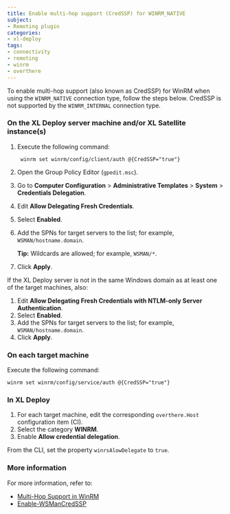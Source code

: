 ```yaml
---
title: Enable multi-hop support (CredSSP) for WINRM_NATIVE
subject:
- Remoting plugin
categories:
- xl-deploy
tags:
- connectivity
- remoting
- winrm
- overthere
---
```


To enable multi-hop support (also known as CredSSP) for WinRM when using the `WINRM_NATIVE` connection type, follow the steps below. CredSSP is not supported by the `WINRM_INTERNAL` connection type.

### On the XL Deploy server machine and/or XL Satellite instance(s)

1. Execute the following command:

        winrm set winrm/config/client/auth @{CredSSP="true"}

1. Open the Group Policy Editor (`gpedit.msc`).
1. Go to **Computer Configuration** > **Administrative Templates** > **System** > **Credentials Delegation**.
1. Edit **Allow Delegating Fresh Credentials**.
1. Select **Enabled**.
1. Add the SPNs for target servers to the list; for example, `WSMAN/hostname.domain`.

   **Tip:** Wildcards are allowed; for example, `WSMAN/*`.

1. Click **Apply**.

If the XL Deploy server is not in the same Windows domain as at least one of the target machines, also:

1. Edit **Allow Delegating Fresh Credentials with NTLM-only Server Authentication**.
1. Select **Enabled**.
1. Add the SPNs for target servers to the list; for example, `WSMAN/hostname.domain`.
1. Click **Apply**.

### On each target machine

Execute the following command:

    winrm set winrm/config/service/auth @{CredSSP="true"}

### In XL Deploy

1. For each target machine, edit the corresponding `overthere.Host` configuration item (CI).
1. Select the category **WINRM**.
1. Enable **Allow credential delegation**.

From the CLI, set the property `winrsAlowDelegate` to `true`.

### More information

For more information, refer to:

* [Multi-Hop Support in WinRM](http://msdn.microsoft.com/en-us/library/ee309365(v=vs.85).aspx)
* [Enable-WSManCredSSP](http://technet.microsoft.com/en-us/library/hh849872.aspx)
